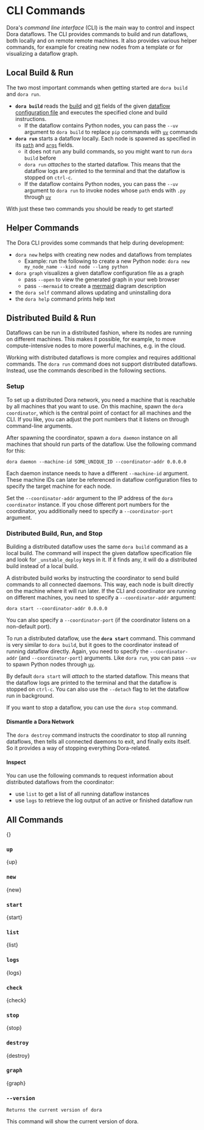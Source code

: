 <!---
This file is auto-generated using:
npm run update-cli
-->

# CLI Commands

Dora's _command line interface_ (CLI) is the main way to control and inspect Dora dataflows.
The CLI provides commands to build and run dataflows, both locally and on remote remote machines.
It also provides various helper commands, for example for creating new nodes from a template or for visualizing a dataflow graph.

## Local Build & Run

The two most important commands when getting started are `dora build` and `dora run`.

- **`dora build`** reads the [build](../dataflow-config/#build) and [git](../dataflow-config/#git) fields of the given [dataflow configuration file](../dataflow-config/) and executes the specified clone and build instructions.
  - If the dataflow contains Python nodes, you can pass the `--uv` argument to `dora build` to replace `pip` commands with [`uv`](https://docs.astral.sh/uv/) commands
- **`dora run`** starts a dataflow locally. Each node is spawned as specified in its [`path`](../dataflow-config/#path-required) and [`args`](../dataflow-config/#args-and-env) fields.
  - it does not run any build commands, so you might want to run `dora build` before
  - `dora run` _attaches_ to the started dataflow. This means that the dataflow logs are printed to the terminal and that the dataflow is stopped on `ctrl-c`.
  - If the dataflow contains Python nodes, you can pass the `--uv` argument to `dora run` to invoke nodes whose `path` ends with `.py` through [`uv`](https://docs.astral.sh/uv/)

With just these two commands you should be ready to get started!

## Helper Commands

The Dora CLI provides some commands that help during development:

- `dora new` helps with creating new nodes and dataflows from templates
  - Example: run the following to create a new Python node: `dora new my_node_name --kind node --lang python`
- `dora graph` visualizes a given dataflow configuration file as a graph
  - pass `--open` to view the generated graph in your web browser
  - pass `--mermaid` to create a [mermaid](https://mermaid.live/) diagram description
- the `dora self` command allows updating and uninstalling dora
- the `dora help` command prints help text

## Distributed Build & Run

Dataflows can be run in a distributed fashion, where its nodes are running on different machines.
This makes it possible, for example, to move compute-intensive nodes to more powerful machines, e.g. in the cloud.

Working with distributed dataflows is more complex and requires additional commands.
The `dora run` command does not support distributed dataflows. Instead, use the commands described in the following sections.

### Setup
To set up a distributed Dora network, you need a machine that is reachable by all machines that you want to use.
On this machine, spawn the `dora coordinator`, which is the central point of contact for all machines and the CLI.
If you like, you can adjust the port numbers that it listens on through command-line arguments.

After spawning the coordinator, spawn a `dora daemon` instance on all machines that should run parts of the dataflow.
Use the following command for this:

```
dora daemon --machine-id SOME_UNIQUE_ID --coordinator-addr 0.0.0.0
```

Each daemon instance needs to have a different `--machine-id` argument.
These machine IDs can later be referenced in dataflow configuration files to specify the target machine for each node.

Set the `--coordinator-addr` argument to the IP address of the `dora coordinator` instance.
If you chose different port numbers for the coordinator, you additionally need to specify a `--coordinator-port` argument.

### Distributed Build, Run, and Stop

Building a distributed dataflow uses the same `dora build` command as a local build.
The command will inspect the given dataflow specification file and look for `_unstable_deploy` keys in it.
If it finds any, it will do a distributed build instead of a local build.

A distributed build works by instructing the coordinator to send build commands to all connected daemons.
This way, each node is built directly on the machine where it will run later.
If the CLI and coordinator are running on different machines, you need to specify a `--coordinator-addr` argument:

```
dora start --coordinator-addr 0.0.0.0
```

You can also specify a `--coordinator-port` (if the coordinator listens on a non-default port).

To run a distributed dataflow, use the **`dora start`** command.
This command is very similar to `dora build`, but it goes to the coordinator instead of running dataflow directly.
Again, you need to specify the `--coordinator-addr` (and `--coordinator-port`) arguments.
Like `dora run`, you can pass `--uv` to spawn Python nodes through [`uv`](https://docs.astral.sh/uv/).

By default `dora start` will _attach_ to the started dataflow.
This means that the dataflow logs are printed to the terminal and that the dataflow is stopped on `ctrl-c`.
You can also use the `--detach` flag to let the dataflow run in background.

If you want to stop a dataflow, you can use the `dora stop` command.

#### Dismantle a Dora Network

The `dora destroy` command instructs the coordinator to stop all running dataflows, then tells all connected daemons to exit, and finally exits itself.
So it provides a way of stopping everything Dora-related.

#### Inspect

You can use the following commands to request information about distributed dataflows from the coordinator:

- use `list` to get a list of all running dataflow instances
- use `logs` to retrieve the log output of an active or finished dataflow run


## All Commands

{}

### `up`

{up}

### `new`

{new}

### `start`

{start}

### `list`

{list}

### `logs`

{logs}

### `check`

{check}

### `stop`

{stop}

### `destroy`

{destroy}

### `graph`

{graph}

### `--version`

```
Returns the current version of dora
```

This command will show the current version of dora.
